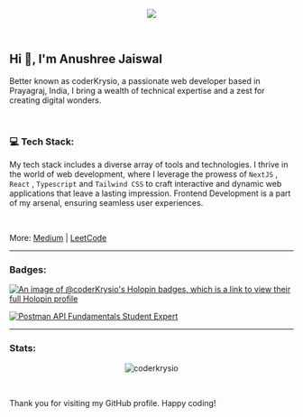<p align="center"><img width="full" src="https://github.com/coderKrysio/coderKrysio/assets/91840205/f24b2fd5-5955-46d4-9f98-7e688b5d2a61"/></p>

<br/>

## Hi 👋, I'm Anushree Jaiswal

Better known as coderKrysio, a passionate web developer based in Prayagraj, India, I bring a wealth of technical expertise and a zest for creating digital wonders.

<br/>

### 💻 Tech Stack:
My tech stack includes a diverse array of tools and technologies. I thrive in the world of web development, where I leverage the prowess of `NextJS` , `React` , `Typescript` and `Tailwind CSS` to craft interactive and dynamic web applications that leave a lasting impression. Frontend Development is a part of my arsenal, ensuring seamless user experiences.

<br/>

<p align="left">
  More: 
<a href="https://medium.com/@anushreejaiswal26" target="blank">Medium</a> |
<a href="https://www.leetcode.com/coderKrysio" target="blank">LeetCode</a>
</p>

---

### Badges:

[![An image of @coderKrysio's Holopin badges, which is a link to view their full Holopin profile](https://holopin.me/coderkrysio)](https://www.holopin.io/@coderkrysio)

[![Postman API Fundamentals Student Expert](https://media.badgr.com/uploads/badges/assertion-NJuXY2pySUyBahsFi2sYgg.png?versionId=V2aGB71FCpInQwEGGyHKaMVHxSE6.x_7)](https://api.badgr.io/public/assertions/NJuXY2pySUyBahsFi2sYgg)

---

### Stats:

<p align="center"><img align="center" src="https://github-readme-streak-stats.herokuapp.com/?user=coderkrysio&theme=highcontrast" alt="coderkrysio" /></p>

<br />

Thank you for visiting my GitHub profile. Happy coding!
